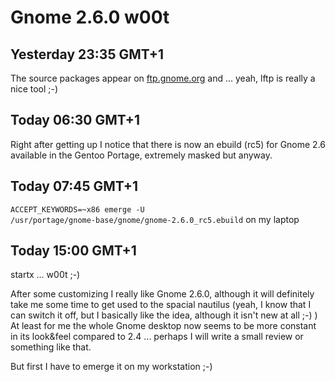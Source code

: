 # Gnome 2.6.0 w00t

## Yesterday 23:35 GMT+1

The source packages appear on <a href="ftp://ftp.gnome.org">ftp.gnome.org</a> and ... yeah, lftp is really a nice tool ;-)

## Today 06:30 GMT+1

Right after getting up I notice that there is now an ebuild (rc5) for Gnome 2.6 available in the Gentoo Portage, extremely masked but anyway.

## Today 07:45 GMT+1

<code>ACCEPT_KEYWORDS=~x86 emerge -U /usr/portage/gnome-base/gnome/gnome-2.6.0_rc5.ebuild</code>
on my laptop

## Today 15:00 GMT+1

startx ... w00t ;-)

After some customizing I really like Gnome 2.6.0, although it will definitely take me some time to get used to the spacial nautilus (yeah, I know that I can switch it off, but I basically like the idea, although it isn't new at all ;-) )
At least for me the whole Gnome desktop now seems to be more constant in its look&feel compared to 2.4 ... perhaps I will write a small review or something like that.

But first I have to emerge it on my workstation ;-)
